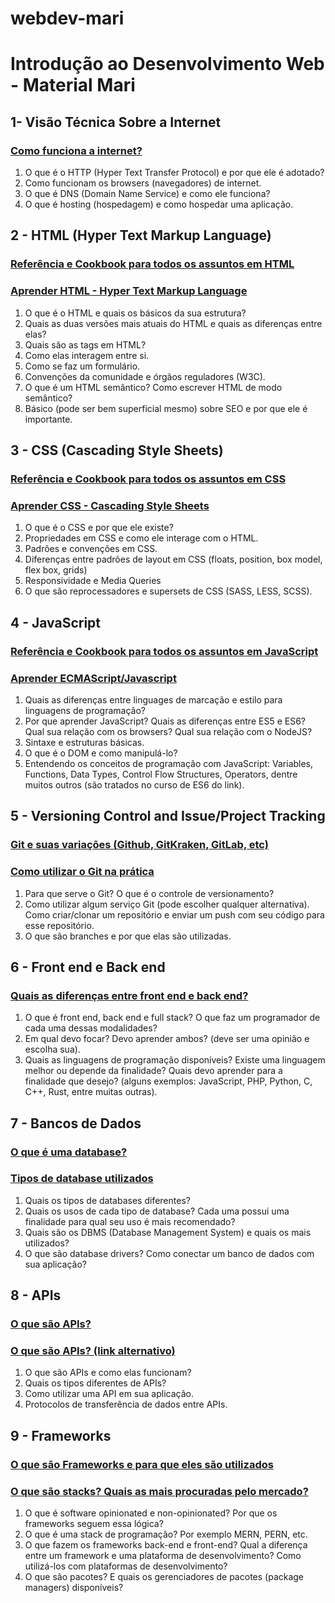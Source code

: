 # webdev-mari

# Introdução ao Desenvolvimento Web - Material Mari

## 1- Visão Técnica Sobre a Internet

### [Como funciona a internet?](http://web.stanford.edu/class/msande91si/www-spr04/readings/week1/InternetWhitepaper.htm)
1. O que é o HTTP (Hyper Text Transfer Protocol) e por que ele é adotado?
2. Como funcionam os browsers (navegadores) de internet.
3. O que é DNS (Domain Name Service) e como ele funciona?
4. O que é hosting (hospedagem) e como hospedar uma aplicação.

## 2 - HTML (Hyper Text Markup Language)

### [Referência e Cookbook para todos os assuntos em HTML](https://developer.mozilla.org/en-US/docs/Web/HTML)
### [Aprender HTML - Hyper Text Markup Language](https://www.codecademy.com/learn/learn-html)
1. O que é o HTML e quais os básicos da sua estrutura?
2. Quais as duas versões mais atuais do HTML e quais as diferenças entre elas?
3. Quais são as tags em HTML?
4. Como elas interagem entre si.
5. Como se faz um formulário.
6. Convenções da comunidade e órgãos reguladores (W3C).
7. O que é um HTML semântico? Como escrever HTML de modo semântico?
8. Básico (pode ser bem superficial mesmo) sobre SEO e por que ele é importante.

## 3 - CSS (Cascading Style Sheets)

### [Referência e Cookbook para todos os assuntos em CSS](https://developer.mozilla.org/en-US/docs/Web/CSS)
### [Aprender CSS - Cascading Style Sheets](https://www.codecademy.com/learn/learn-css)
1. O que é o CSS e por que ele existe?
2. Propriedades em CSS e como ele interage com o HTML.
3. Padrões e convenções em CSS.
4. Diferenças entre padrões de layout em CSS (floats, position, box model, flex box, grids)
5. Responsividade e Media Queries
6. O que são reprocessadores e supersets de CSS (SASS, LESS, SCSS).

## 4 - JavaScript

### [Referência e Cookbook para todos os assuntos em JavaScript](https://developer.mozilla.org/en-US/docs/Web/JavaScript)
### [Aprender ECMAScript/Javascript](https://www.origamid.com/curso/javascript-completo-es6/)
1. Quais as diferenças entre linguages de marcação e estilo para linguagens de programação?
2. Por que aprender JavaScript? Quais as diferenças entre ES5 e ES6? Qual sua relação com os browsers? Qual sua relação com o NodeJS?
3. Sintaxe e estruturas básicas.
4. O que é o DOM e como manipulá-lo?
5. Entendendo os conceitos de programação com JavaScript: Variables, Functions, Data Types, Control Flow Structures, Operators, dentre muitos outros (são tratados no curso de ES6 do link).

## 5 - Versioning Control and Issue/Project Tracking

### [Git e suas variações (Github, GitKraken, GitLab, etc)](https://www.atlassian.com/git/tutorials/what-is-git)
### [Como utilizar o Git na prática](https://rogerdudler.github.io/git-guide/)
1. Para que serve o Git? O que é o controle de versionamento?
2. Como utilizar algum serviço Git (pode escolher qualquer alternativa). Como criar/clonar um repositório e enviar um push com seu código para esse repositório.
3. O que são branches e por que elas são utilizadas.

## 6 - Front end e Back end

### [Quais as diferenças entre front end e back end?](https://kenzie.snhu.edu/blog/front-end-vs-back-end-whats-the-difference/#:~:text=Front%20and%20back%20end%20developers,see%20(the%20server%20side).)
1. O que é front end, back end e full stack? O que faz um programador de cada uma dessas modalidades?
2. Em qual devo focar? Devo aprender ambos? (deve ser uma opinião e escolha sua).
3. Quais as linguagens de programação disponíveis? Existe uma linguagem melhor ou depende da finalidade? Quais devo aprender para a finalidade que desejo? (alguns exemplos: JavaScript, PHP, Python, C, C++, Rust, entre muitas outras).

## 7 - Bancos de Dados

### [O que é uma database?](https://www.oracle.com/database/what-is-database/)
### [Tipos de database utilizados](https://www.mongodb.com/databases/types)
1. Quais os tipos de databases diferentes?
2. Quais os usos de cada tipo de database? Cada uma possui uma finalidade para qual seu uso é mais recomendado?
3. Quais são os DBMS (Database Management System) e quais os mais utilizados?
4. O que são database drivers? Como conectar um banco de dados com sua aplicação?

## 8 - APIs

### [O que são APIs?](https://aws.amazon.com/pt/what-is/api/)
### [O que são APIs? (link alternativo)](https://www.ibm.com/cloud/learn/api)
1. O que são APIs e como elas funcionam?
2. Quais os tipos diferentes de APIs?
3. Como utilizar uma API em sua aplicação.
4. Protocolos de transferência de dados entre APIs.

## 9 - Frameworks

### [O que são Frameworks e para que eles são utilizados](https://www.codecademy.com/resources/blog/what-is-a-framework/)
### [O que são stacks? Quais as mais procuradas pelo mercado?](https://www.fingent.com/blog/top-6-tech-stacks-that-reign-software-development-in-2021/)
1. O que é software opinionated e non-opinionated? Por que os frameworks seguem essa lógica?
2. O que é uma stack de programação? Por exemplo MERN, PERN, etc.
3. O que fazem os frameworks back-end e front-end? Qual a diferença entre um framework e uma plataforma de desenvolvimento? Como utilizá-los com plataformas de desenvolvimento?
4. O que são pacotes? E quais os gerenciadores de pacotes (package managers) disponíveis?

